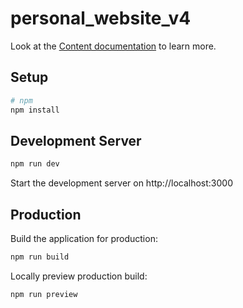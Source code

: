# personal_website_v4

Look at the [Content documentation](https://content-v2.nuxtjs.org/) to learn more.

## Setup
```bash
# npm
npm install
```

## Development Server
```bash
npm run dev
```
Start the development server on http://localhost:3000

## Production
Build the application for production:

```bash
npm run build
```

Locally preview production build:

```bash
npm run preview
```

